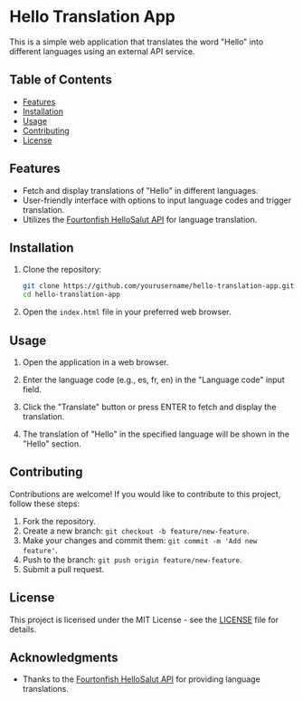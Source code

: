 # Hello Translation App

This is a simple web application that translates the word "Hello" into different languages using an external API service.

## Table of Contents

- [Features](#features)
- [Installation](#installation)
- [Usage](#usage)
- [Contributing](#contributing)
- [License](#license)

## Features

- Fetch and display translations of "Hello" in different languages.
- User-friendly interface with options to input language codes and trigger translation.
- Utilizes the [Fourtonfish HelloSalut API](https://www.fourtonfish.com/hellosalut/hello/) for language translation.

## Installation

1. Clone the repository:

    ```bash
    git clone https://github.com/yourusername/hello-translation-app.git
    cd hello-translation-app
    ```

2. Open the `index.html` file in your preferred web browser.

## Usage

1. Open the application in a web browser.

2. Enter the language code (e.g., es, fr, en) in the "Language code" input field.

3. Click the "Translate" button or press ENTER to fetch and display the translation.

4. The translation of "Hello" in the specified language will be shown in the "Hello" section.

## Contributing

Contributions are welcome! If you would like to contribute to this project, follow these steps:

1. Fork the repository.
2. Create a new branch: `git checkout -b feature/new-feature`.
3. Make your changes and commit them: `git commit -m 'Add new feature'`.
4. Push to the branch: `git push origin feature/new-feature`.
5. Submit a pull request.

## License

This project is licensed under the MIT License - see the [LICENSE](LICENSE) file for details.

## Acknowledgments

- Thanks to the [Fourtonfish HelloSalut API](https://www.fourtonfish.com/hellosalut/hello/) for providing language translations.

